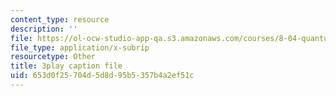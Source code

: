 ```yaml
---
content_type: resource
description: ''
file: https://ol-ocw-studio-app-qa.s3.amazonaws.com/courses/8-04-quantum-physics-i-spring-2016/653d0f25704d5d8d95b5357b4a2ef51c_ipXNYnO7yRk.vtt
file_type: application/x-subrip
resourcetype: Other
title: 3play caption file
uid: 653d0f25-704d-5d8d-95b5-357b4a2ef51c
---
```

